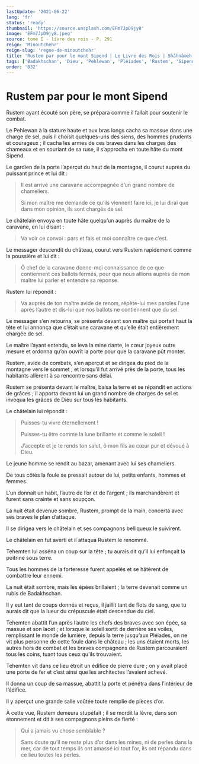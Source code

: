 ```yaml
---
lastUpdate: '2021-06-22'
lang: 'fr'
status: 'ready'
thumbnail: 'https://source.unsplash.com/EFm7JpD9jy8'
image: 'EFm7JpD9jy8.jpeg'
source: tome I - livre des rois - P. 291
reign: 'Minoutchehr'
reign-slug: 'regne-de-minoutchehr'
title: 'Rustem par pour le mont Sipend | Le Livre des Rois | Shâhnâmeh'
tags: ['Badakhschan', 'Dieu', 'Pehlewan', 'Pléiades', 'Rustem', 'Sipend', 'Tehemten']
order: '032'
---
```


<!-- LTeX: language=fr -->

# Rustem par pour le mont Sipend

Rustem ayant écouté son père, se prépara comme il fallait pour soutenir le combat.

Le Pehlewan à la stature haute et aux bras longs cacha sa massue dans une charge de sel, puis il choisit quelques-uns des siens, des hommes prudents et courageux ; il cacha les armes de ces braves dans les charges des chameaux et en souriant de sa ruse, il s’approcha en toute hâte du mont Sipend.

Le gardien de la porte l’aperçut du haut de la montagne, il courut auprès du puissant prince et lui dit :

> Il est arrivé une caravane accompagnée d’un grand nombre de chameliers.
>
> Si mon maître me demande ce qu’ils viennent faire ici, je lui dirai que dans mon opinion, ils sont chargés de sel.

Le châtelain envoya en toute hâte quelqu’un auprès du maître de la caravane, en lui disant :

> Va voir ce convoi : pars et fais et moi connaître ce que c’est.

Le messager descendit du château, courut vers Rustem rapidement comme la poussière et lui dit :

> Ô chef de la caravane donne-moi connaissance de ce que contiennent ces ballots fermés, pour que nous allions auprès de mon maître lui parler et entendre sa réponse.

Rustem lui répondit :

> Va auprès de ton maître avide de renom, répète-lui mes paroles l’une après l’autre et dis-lui que nos ballots ne contiennent que du sel.

Le messager s’en retourna, se présenta devant son maître qui portait haut la tête et lui annonça que c’était une caravane et qu’elle était entièrement chargée de sel.

Le maître l’ayant entendu, se leva la mine riante, le cœur joyeux outre mesure et ordonna qu’on ouvrît la porte pour que la caravane pût monter.

Rustem, avide de combats, s’en aperçut et se dirigea du pied de la montagne vers le sommet ; et lorsqu’il fut arrivé près de la porte, tous les habitants allèrent à sa rencontre sans délai.

Rustem se présenta devant le maître, baisa la terre et se répandit en actions de grâces ; il apporta devant lui un grand nombre de charges de sel et invoqua les grâces de Dieu sur tous les habitants.

Le châtelain lui répondit :

> Puisses-tu vivre éternellement !
>
> Puisses-tu être comme la lune brillante et comme le soleil !
>
> J’accepte et je te rends ton salut, ô mon fils au cœur pur et dévoué à Dieu.

Le jeune homme se rendit au bazar, amenant avec lui ses chameliers.

De tous côtés la foule se pressait autour de lui, petits enfants, hommes et femmes.

L’un donnait un habit, l’autre de l’or et de l’argent ; ils marchandèrent et furent sans crainte et sans soupçon.

La nuit était devenue sombre, Rustem, prompt de la main, concerta avec ses braves le plan d’attaque.

Il se dirigea vers le châtelain et ses compagnons belliqueux le suivirent.

Le châtelain en fut averti et il attaqua Rustem le renommé.

Tehemten lui asséna un coup sur la tête ; tu aurais dit qu’il lui enfonçait la poitrine sous terre.

Tous les hommes de la forteresse furent appelés et se hâtèrent de combattre leur ennemi.

La nuit était sombre, mais les épées brillaient ; la terre devenait comme un rubis de Badakhschan.

Il y eut tant de coups donnés et reçus, il jaillit tant de flots de sang, que tu aurais dit que la lueur du crépuscule était descendue du ciel.

Tehemten abattit l’un après l’autre les chefs des braves avec son épée, sa massue et son lacet ; et lorsque le soleil sortit de derrière ses voiles, remplissant le monde de lumière, depuis la terre jusqu’aux Pléiades, on ne vit plus personne de cette foule dans le château ; les uns étaient morts, les autres hors de combat et les braves compagnons de Rustem parcouraient tous les coins, tuant tous ceux qu’ils trouvaient.

Tehemten vit dans ce lieu étroit un édifice de pierre dure ; on y avait placé une porte de fer et c’est ainsi que les architectes l’avaient achevé.

Il donna un coup de sa massue, abattit la porte et pénétra dans l’intérieur de l’édifice.

Il y aperçut une grande salle voûtée toute remplie de pièces d’or.

À cette vue, Rustem demeura stupéfait ; il se mordit la lèvre, dans son étonnement et dit à ses compagnons pleins de fierté :

> Qui a jamais vu chose semblable ?
>
> Sans doute qu’il ne reste plus d’or dans les mines, ni de perles dans la mer, car de tout temps ils ont amassé ici tout l’or, ils ont répandu dans ce lieu toutes les perles.
